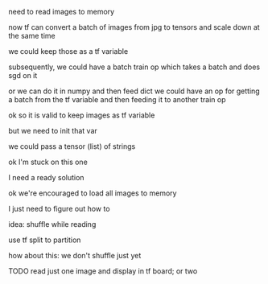 need to read images to memory

now tf can convert a batch of images from jpg to tensors
and scale down at the same time

we could keep those as a tf variable

subsequently, we could have a batch train op
which takes a batch and does sgd on it

or we can do it in numpy and then feed dict
we could have an op for getting a batch from
the tf variable and then feeding it to another
train op

ok so it is valid to keep images as tf variable

but we need to init that var

we could pass a tensor (list) of strings

ok I'm stuck on this one

I need a ready solution

ok we're encouraged to load all images to memory

I just need to figure out how to

idea: shuffle while reading

use tf split to partition

how about this: we don't shuffle just yet

TODO read just one image and display in tf board; or two
